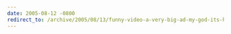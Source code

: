 ```yaml
---
date: 2005-08-12 -0800
redirect_to: /archive/2005/08/13/funny-video-a-very-big-ad-my-god-its-huge.aspx/
---
```

